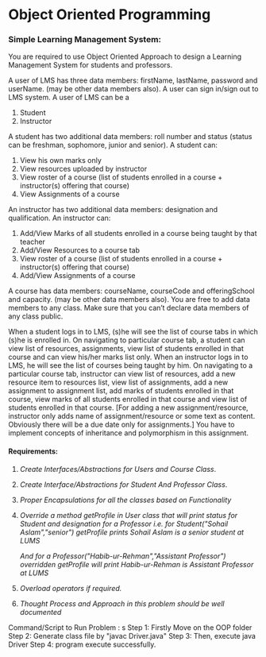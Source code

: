# Object Oriented Programming

### Simple Learning Management System:

You are required to use Object Oriented Approach to design a Learning
Management System for students and professors.

A user of LMS has three data members: firstName, lastName, password and userName. (may be other
data members also). A user can sign in/sign out to LMS system.
A user of LMS can be a

1. Student
2. Instructor

A student has two additional data members: roll number and status (status can be freshman,
sophomore, junior and senior). A student can:

1.  View his own marks only
2.  View resources uploaded by instructor
3.  View roster of a course (list of students enrolled in a course + instructor(s) offering that course)
4.  View Assignments of a course

An instructor has two additional data members: designation and qualification. An instructor can:

1. Add/View Marks of all students enrolled in a course being taught by that teacher
2. Add/View Resources to a course tab
3. View roster of a course (list of students enrolled in a course + instructor(s) offering that course)
4. Add/View Assignments of a course

A course has data members: courseName, courseCode and offeringSchool and capacity. (may be other
data members also).
You are free to add data members to any class. Make sure that you can’t declare data members of any
class public.

When a student logs in to LMS, (s)he will see the list of course tabs in which (s)he is enrolled in. On
navigating to particular course tab, a student can view list of resources, assignments, view list of
students enrolled in that course and can view his/her marks list only.
When an instructor logs in to LMS, he will see the list of courses being taught by him. On navigating to a
particular course tab, instructor can view list of resources, add a new resource item to resources list,
view list of assignments, add a new assignment to assignment list, add marks of students enrolled in that
course, view marks of all students enrolled in that course and view list of students enrolled in that
course. [For adding a new assignment/resource, instructor only adds name of assignment/resource or
some text as content. Obviously there will be a due date only for assignments.]
You have to implement concepts of inheritance and polymorphism in this assignment.

#### Requirements:

1. _Create Interfaces/Abstractions for Users and Course Class_.
2. _Create Interface/Abstractions for Student And Professor Class_.
3. _Proper Encapsulations for all the classes based on Functionality_
4. _Override a method getProfile in User class that will print status for Student_
   _and designation for a Professor_
   _i.e. for Student("Sohail Aslam","senior") getProfile_
   _prints Sohail Aslam is a senior student at LUMS_

   _And for a Professor("Habib-ur-Rehman","Assistant Professor") overridden_
   _getProfile will print Habib-ur-Rehman is Assistant Professor at LUMS_

5. _Overload operators if required._
6. _Thought Process and Approach in this problem should be well documented_


Command/Script to Run Problem : s
      Step 1: Firstly Move on the OOP folder
      Step 2: Generate class file by "javac Driver.java"
      Step 3: Then, execute java Driver
      Step 4: program execute successfully.